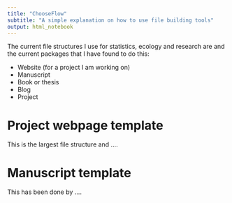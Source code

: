 ```yaml
---
title: "ChooseFlow"
subtitle: "A simple explanation on how to use file building tools"
output: html_notebook
---
```


The current file structures I use for statistics, ecology and research are and the current packages that I have found to do this:

- Website (for a project I am working on)
- Manuscript
- Book or thesis
- Blog
- Project

# Project webpage template

This is the largest file structure and ....

# Manuscript template

This has been done by ....